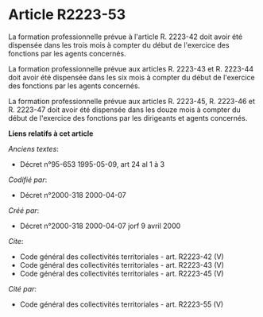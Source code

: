 # Article R2223-53

La formation professionnelle prévue à l'article R. 2223-42 doit avoir été dispensée dans les trois mois à compter du début de
l'exercice des fonctions par les agents concernés. 

La formation professionnelle prévue aux articles R. 2223-43 et R. 2223-44 doit avoir été dispensée dans les six mois à
compter du début de l'exercice des fonctions par les agents concernés. 

La formation professionnelle prévue aux articles R. 2223-45, R. 2223-46 et R. 2223-47 doit avoir été dispensée dans les douze
mois à compter du début de l'exercice des fonctions par les dirigeants et agents concernés.

**Liens relatifs à cet article**

_Anciens textes_:

  - Décret n°95-653 1995-05-09, art 24 al 1 à 3

_Codifié par_:

  - Décret n°2000-318 2000-04-07

_Créé par_:

  - Décret n°2000-318 2000-04-07 jorf 9 avril 2000

_Cite_:

  - Code général des collectivités territoriales - art. R2223-42 (V)
  - Code général des collectivités territoriales - art. R2223-43 (V)
  - Code général des collectivités territoriales - art. R2223-45 (V)

_Cité par_:

  - Code général des collectivités territoriales - art. R2223-55 (V)

